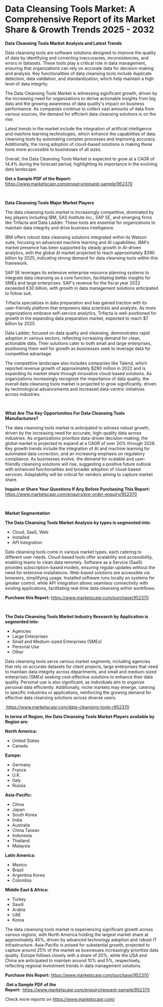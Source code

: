 <p><h1>Data Cleansing Tools Market: A Comprehensive Report of its Market Share & Growth Trends 2025 - 2032</h1></p><p><strong>Data Cleansing Tools Market Analysis and Latest Trends</strong></p>
<p><p>Data cleansing tools are software solutions designed to improve the quality of data by identifying and correcting inaccuracies, inconsistencies, and errors in datasets. These tools play a critical role in data management, ensuring that organizations can rely on accurate data for decision-making and analysis. Key functionalities of data cleansing tools include duplicate detection, data validation, and standardization, which help maintain a high level of data integrity.</p><p>The Data Cleansing Tools Market is witnessing significant growth, driven by the increasing need for organizations to derive actionable insights from big data and the growing awareness of data quality's impact on business performance. As companies continue to collect vast amounts of data from various sources, the demand for efficient data cleansing solutions is on the rise.</p><p>Latest trends in the market include the integration of artificial intelligence and machine learning technologies, which enhance the capabilities of data cleansing tools by automating complex processes and improving accuracy. Additionally, the rising adoption of cloud-based solutions is making these tools more accessible to businesses of all sizes.</p><p>Overall, the Data Cleansing Tools Market is expected to grow at a CAGR of 14.4% during the forecast period, highlighting its importance in the evolving data landscape.</p></p>
<p><strong>Get a Sample PDF of the Report:&nbsp;</strong> <a href="https://www.marketscagr.com/enquiry/request-sample/952370?utm_campaign=3076&utm_medium=2&utm_source=Github&utm_content=ia&utm_term=06032025&utm_id=data-cleansing-tools">https://www.marketscagr.com/enquiry/request-sample/952370</a></p>
<p>&nbsp;</p>
<p><strong>Data Cleansing Tools Major Market Players</strong></p>
<p><p>The data cleansing tools market is increasingly competitive, dominated by key players including IBM, SAS Institute Inc., SAP SE, and emerging firms like Trifacta and Data Ladder. These tools are essential for organizations to maintain data integrity and drive business intelligence.</p><p>IBM offers robust data cleansing solutions integrated within its Watson suite, focusing on advanced machine learning and AI capabilities. IBM's market presence has been supported by steady growth in AI-driven analytics, with the global AI market projected to reach approximately $390 billion by 2025, indicating strong demand for data cleansing tools within this framework.</p><p>SAP SE leverages its extensive enterprise resource planning systems to integrate data cleansing as a core function, facilitating better insights for SMEs and large enterprises. SAP's revenue for the fiscal year 2022 exceeded €30 billion, with growth in data management solutions anticipated to follow suit.</p><p>Trifacta specializes in data preparation and has gained traction with its user-friendly platform that empowers data scientists and analysts. As more organizations embrace self-service analytics, Trifacta is well-positioned for growth in the expanding data preparation market, expected to reach $7 billion by 2025.</p><p>Data Ladder, focused on data quality and cleansing, demonstrates rapid adoption in various sectors, reflecting increasing demand for clean, actionable data. Their solutions cater to both small and large enterprises, positioning them well for growth as businesses seek to leverage data for competitive advantage.</p><p>The competitive landscape also includes companies like Talend, which reported revenue growth of approximately $290 million in 2022 and is expanding its market share through innovative cloud-based solutions. As organizations increasingly recognize the importance of data quality, the overall data cleansing tools market is projected to grow significantly, driven by technological advancements and increased data-centric initiatives across industries.</p></p>
<p>&nbsp;</p>
<p><strong>What Are The Key Opportunities For Data Cleansing Tools Manufacturers?</strong></p>
<p><p>The data cleansing tools market is anticipated to witness robust growth, driven by the increasing need for accurate, high-quality data across industries. As organizations prioritize data-driven decision-making, the global market is projected to expand at a CAGR of over 20% through 2028. Key growth trends include the integration of AI and machine learning for automated data correction, and an increasing emphasis on regulatory compliance. As businesses evolve, the demand for scalable and user-friendly cleansing solutions will rise, suggesting a positive future outlook with enhanced functionalities and broader adoption of cloud-based services. Adaptability will be critical for vendors aiming to capture market share.</p></p>
<p><strong>Inquire or Share Your Questions If Any Before Purchasing This Report:</strong> <a href="https://www.marketscagr.com/enquiry/pre-order-enquiry/952370?utm_campaign=3076&utm_medium=2&utm_source=Github&utm_content=ia&utm_term=06032025&utm_id=data-cleansing-tools">https://www.marketscagr.com/enquiry/pre-order-enquiry/952370</a></p>
<p>&nbsp;</p>
<p><strong>Market Segmentation</strong></p>
<p><strong>The Data Cleansing Tools Market Analysis by types is segmented into:</strong></p>
<p><ul><li>Cloud, SaaS, Web</li><li>Installed</li><li>API Integration</li></ul></p>
<p><p>Data cleansing tools come in various market types, each catering to different user needs. Cloud-based tools offer scalability and accessibility, enabling teams to clean data remotely. Software as a Service (SaaS) provides subscription-based models, ensuring regular updates without the need for extensive installations. Web-based solutions are accessible via browsers, simplifying usage. Installed software runs locally on systems for greater control, while API integration allows seamless connectivity with existing applications, facilitating real-time data cleansing within workflows.</p></p>
<p><strong>Purchase this Report:&nbsp;</strong><a href="https://www.marketscagr.com/purchase/952370?utm_campaign=3076&utm_medium=2&utm_source=Github&utm_content=ia&utm_term=06032025&utm_id=data-cleansing-tools">https://www.marketscagr.com/purchase/952370</a></p>
<p>&nbsp;</p>
<p><strong>The Data Cleansing Tools Market Industry Research by Application is segmented into:</strong></p>
<p><ul><li>Agencies</li><li>Large Enterprises</li><li>Small and Medium-sized Enterprises (SMEs)</li><li>Personal Use</li><li>Other</li></ul></p>
<p><p>Data cleansing tools serve various market segments, including agencies that rely on accurate datasets for client projects, large enterprises that need to maintain data integrity across departments, and small and medium-sized enterprises (SMEs) seeking cost-effective solutions to enhance their data quality. Personal use is also significant, as individuals aim to organize personal data efficiently. Additionally, niche markets may emerge, catering to specific industries or applications, reinforcing the growing demand for effective data cleansing solutions across diverse users.</p></p>
<p><a href="https://www.marketscagr.com/data-cleansing-tools-r952370?utm_campaign=3076&utm_medium=2&utm_source=Github&utm_content=ia&utm_term=06032025&utm_id=data-cleansing-tools">&nbsp;https://www.marketscagr.com/data-cleansing-tools-r952370</a></p>
<p><strong>In terms of Region, the Data Cleansing Tools Market Players available by Region are:</strong></p>
<p>
    <p> <strong> North America: </strong>
        <ul>
            <li>United States</li>
            <li>Canada</li>
        </ul>
        </p> 
    <p> <strong> Europe: </strong>
        <ul>
            <li>Germany</li>
            <li>France</li>
            <li>U.K.</li>
            <li>Italy</li>
            <li>Russia</li>
        </ul>
        </p> 
    <p> <strong> Asia-Pacific: </strong>
        <ul>
            <li>China</li>
            <li>Japan</li>
            <li>South Korea</li>
            <li>India</li>
            <li>Australia</li>
            <li>China Taiwan</li>
            <li>Indonesia</li>
            <li>Thailand</li>
            <li>Malaysia</li>
        </ul>
        </p> 
    <p> <strong> Latin America: </strong>
        <ul>
            <li>Mexico</li>
            <li>Brazil</li>
            <li>Argentina Korea</li>
            <li>Colombia</li>
        </ul>
        </p> 
    <p> <strong> Middle East & Africa: </strong>
        <ul>
            <li>Turkey</li>
            <li>Saudi</li>
            <li>Arabia</li>
            <li>UAE</li>
            <li>Korea</li>
        </ul>
    </p>
    </p>
<p><p>The data cleansing tools market is experiencing significant growth across various regions, with North America holding the largest market share at approximately 40%, driven by advanced technology adoption and robust IT infrastructure. Asia-Pacific is poised for substantial growth, projected to capture around 25% of the market as businesses increasingly prioritize data quality. Europe follows closely with a share of 20%, while the USA and China are anticipated to maintain around 10% and 5%, respectively, reflecting regional investment trends in data management solutions.</p></p>
<p><strong>Purchase this Report: </strong><a href="https://www.marketscagr.com/purchase/952370?utm_campaign=3076&utm_medium=2&utm_source=Github&utm_content=ia&utm_term=06032025&utm_id=data-cleansing-tools">https://www.marketscagr.com/purchase/952370</a></p>
<p>&nbsp;<strong>Get a Sample PDF of the Report:&nbsp;&nbsp;</strong><a href="https://www.marketscagr.com/enquiry/request-sample/952370?utm_campaign=3076&utm_medium=2&utm_source=Github&utm_content=ia&utm_term=06032025&utm_id=data-cleansing-tools">https://www.marketscagr.com/enquiry/request-sample/952370</a></p>
<p><strong></strong></p>
<p>Check more reports on <a href="https://www.marketscagr.com/?utm_campaign=3076&utm_medium=2&utm_source=Github&utm_content=ia&utm_term=06032025&utm_id=data-cleansing-tools">https://www.marketscagr.com/</a></p>
